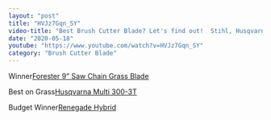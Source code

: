```yaml
---
layout: "post"
title: "HVJz7Gqn_SY"
video-title: "Best Brush Cutter Blade? Let's find out!  Stihl, Husqvarna, Echo, Oregon, Renegade  Forester"
date: "2020-05-18"
youtube: "https://www.youtube.com/watch?v=HVJz7Gqn_SY"
category: "Brush Cutter Blade"
---
```

<div class="space-y-1"><p><span class="inline-flex items-center justify-center px-2 py-1 mr-2 text-sm font-semibold leading-none text-red-50 bg-red-600 rounded-full">Winner</span><a class="text-gray-900 hover:text-red-600 border-b-2 border-gray-200 hover:border-red-600 hover: hover:no-underline" target="_blank" href="https://amzn.to/34o0lFK">Forester 9” Saw Chain Grass Blade</a><br></p><p><span class="inline-flex items-center justify-center px-2 py-1 mr-2 text-sm font-semibold leading-none bg-white hover:bg-gray-100 text-gray-400 border border-gray-200 rounded-full">Best on Grass</span><a class="text-gray-900 hover:text-red-600 border-b-2 border-gray-200 hover:border-red-600 hover: hover:no-underline" target="_blank" href="https://amzn.to/2QlcGlv">Husqvarna Multi 300-3T</a><br></p><p><span class="inline-flex items-center justify-center px-2 py-1 mr-2 text-sm font-semibold leading-none bg-white hover:bg-gray-100 text-gray-400 border border-gray-200 rounded-full">Budget Winner</span><a class="text-gray-900 hover:text-red-600 border-b-2 border-gray-200 hover:border-red-600 hover: hover:no-underline" target="_blank" href="https://amzn.to/2R2it3q">Renegade Hybrid</a><br></p></div>